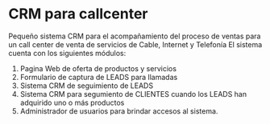 # CRM para callcenter
Pequeño sistema CRM para el acompañamiento del proceso de ventas para un call center de venta de servicios de Cable, Internet y Telefonía
El sistema cuenta con los siguientes módulos:
1. Pagina Web de oferta de productos y servicios
2. Formulario de captura de LEADS para llamadas
3. Sistema CRM de seguimiento de LEADS
4. Sistema CRM para segumiento de CLIENTES cuando los LEADS han adquirido uno o más productos
5. Administrador de usuarios para brindar accesos al sistema.
